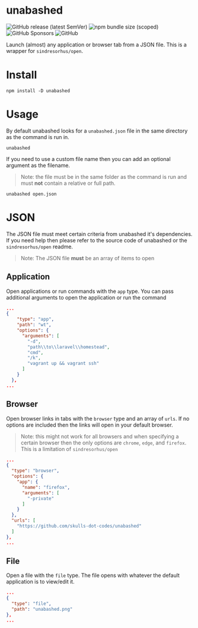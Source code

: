 # unabashed

![GitHub release (latest SemVer)](https://img.shields.io/github/v/release/skulls-dot-codes/unabashed?style=flat-square)
![npm bundle size (scoped)](https://img.shields.io/bundlephobia/min/unabashed?style=flat-square)
![GitHub Sponsors](https://img.shields.io/github/sponsors/skulls-dot-codes?style=flat-square)
![GitHub](https://img.shields.io/github/license/endevr-io/wsl-api?style=flat-square)

Launch (almost) any application or browser tab from a JSON file. This is a wrapper for `sindresorhus/open`.

# Install

```shell
npm install -D unabashed
```

# Usage

By default unabashed looks for a `unabashed.json` file in the same directory as the command is run in.

```shell
unabashed
```

If you need to use a custom file name then you can add an optional argument as the filename.

> Note: the file must be in the same folder as the command is run and must **not** contain a relative or full path.

```shell
unabashed open.json
```

# JSON

The JSON file must meet certain criteria from unabashed it's dependencies. If you need help then please refer to the source code of unabashed or the `sindresorhus/open` readme.

> Note: The JSON file **must** be an array of items to open

## Application

Open applications or run commands with the `app` type. You can pass additional arguments to open the application or run the command

```json
...
{
    "type": "app",
    "path": "wt",
    "options": {
      "arguments": [
        "-d",
        "path\\to\\laravel\\homestead",
        "cmd",
        "/k",
        "vagrant up && vagrant ssh"
      ]
    }
  },
...
```

## Browser

Open browser links in tabs with the `browser` type and an array of `urls`. If no options are included then the links will open in your default browser.

> Note: this might not work for all browsers and when specifying a certain browser then the only options are `chrome`, `edge`, and `firefox`. This is a limitation of `sindresorhus/open`

```json
...
{
  "type": "browser",
  "options": {
    "app": {
      "name": "firefox",
      "arguments": [
        "-private"
      ]
    }
  },
  "urls": [
    "https://github.com/skulls-dot-codes/unabashed"
  ]
},
...
```

## File

Open a file with the `file` type. The file opens with whatever the default application is to view/edit it.

```json
...
{
  "type": "file",
  "path": "unabashed.png"
},
...
```